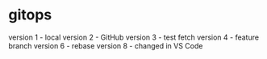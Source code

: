 # gitops
version 1 - local
version 2 - GitHub
version 3 - test fetch
version 4 - feature branch
version 6 - rebase
version 8 - changed in VS Code
